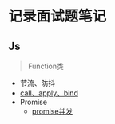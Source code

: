# 记录面试题笔记

## Js

> Function类
- 节流、防抖
- [call、apply、bind](https://github.com/Moons99/interview_notes/tree/master/Js/call%E3%80%81apply%E3%80%81bind)
- Promise
    - [promise并发](https://github.com/Moons99/interview_notes/tree/master/Js/Promise/promise-limit.md)
